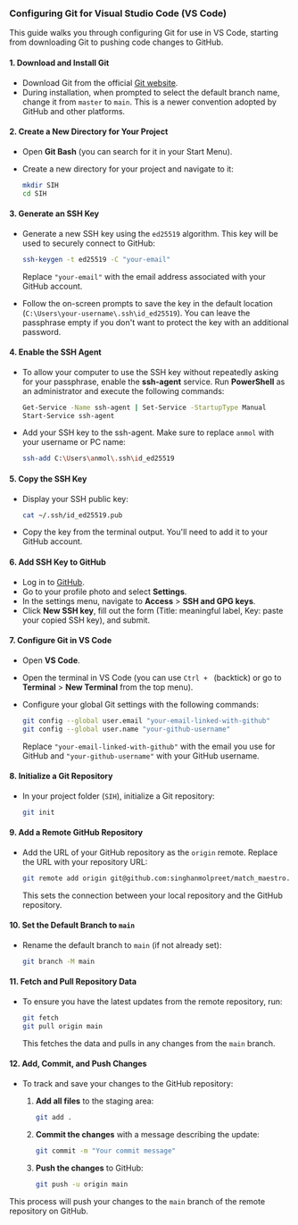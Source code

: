 ### Configuring Git for Visual Studio Code (VS Code)

This guide walks you through configuring Git for use in VS Code, starting from downloading Git to pushing code changes to GitHub.

#### 1. **Download and Install Git**
- Download Git from the official [Git website](https://git-scm.com/).
- During installation, when prompted to select the default branch name, change it from `master` to `main`. This is a newer convention adopted by GitHub and other platforms.

#### 2. **Create a New Directory for Your Project**
- Open **Git Bash** (you can search for it in your Start Menu).
- Create a new directory for your project and navigate to it:
  
  ```bash
  mkdir SIH
  cd SIH
  ```

#### 3. **Generate an SSH Key**
- Generate a new SSH key using the `ed25519` algorithm. This key will be used to securely connect to GitHub:

  ```bash
  ssh-keygen -t ed25519 -C "your-email"
  ```

  Replace `"your-email"` with the email address associated with your GitHub account.

- Follow the on-screen prompts to save the key in the default location (`C:\Users\your-username\.ssh\id_ed25519`). You can leave the passphrase empty if you don't want to protect the key with an additional password.

#### 4. **Enable the SSH Agent**
- To allow your computer to use the SSH key without repeatedly asking for your passphrase, enable the **ssh-agent** service. Run **PowerShell** as an administrator and execute the following commands:

  ```bash
  Get-Service -Name ssh-agent | Set-Service -StartupType Manual
  Start-Service ssh-agent
  ```

- Add your SSH key to the ssh-agent. Make sure to replace `anmol` with your username or PC name:

  ```bash
  ssh-add C:\Users\anmol\.ssh\id_ed25519
  ```

#### 5. **Copy the SSH Key**
- Display your SSH public key:

  ```bash
  cat ~/.ssh/id_ed25519.pub
  ```

- Copy the key from the terminal output. You'll need to add it to your GitHub account.

#### 6. **Add SSH Key to GitHub**
- Log in to [GitHub](https://github.com/).
- Go to your profile photo and select **Settings**.
- In the settings menu, navigate to **Access** > **SSH and GPG keys**.
- Click **New SSH key**, fill out the form (Title: meaningful label, Key: paste your copied SSH key), and submit.

#### 7. **Configure Git in VS Code**
- Open **VS Code**.
- Open the terminal in VS Code (you can use `Ctrl + ` (backtick) or go to **Terminal** > **New Terminal** from the top menu).
- Configure your global Git settings with the following commands:

  ```bash
  git config --global user.email "your-email-linked-with-github"
  git config --global user.name "your-github-username"
  ```

  Replace `"your-email-linked-with-github"` with the email you use for GitHub and `"your-github-username"` with your GitHub username.

#### 8. **Initialize a Git Repository**
- In your project folder (`SIH`), initialize a Git repository:

  ```bash
  git init
  ```

#### 9. **Add a Remote GitHub Repository**
- Add the URL of your GitHub repository as the `origin` remote. Replace the URL with your repository URL:

  ```bash
  git remote add origin git@github.com:singhanmolpreet/match_maestro.git
  ```

  This sets the connection between your local repository and the GitHub repository.

#### 10. **Set the Default Branch to `main`**
- Rename the default branch to `main` (if not already set):

  ```bash
  git branch -M main
  ```

#### 11. **Fetch and Pull Repository Data**
- To ensure you have the latest updates from the remote repository, run:

  ```bash
  git fetch
  git pull origin main
  ```

  This fetches the data and pulls in any changes from the `main` branch.

#### 12. **Add, Commit, and Push Changes**
- To track and save your changes to the GitHub repository:

  1. **Add all files** to the staging area:

     ```bash
     git add .
     ```

  2. **Commit the changes** with a message describing the update:

     ```bash
     git commit -m "Your commit message"
     ```

  3. **Push the changes** to GitHub:

     ```bash
     git push -u origin main
     ```

This process will push your changes to the `main` branch of the remote repository on GitHub.
